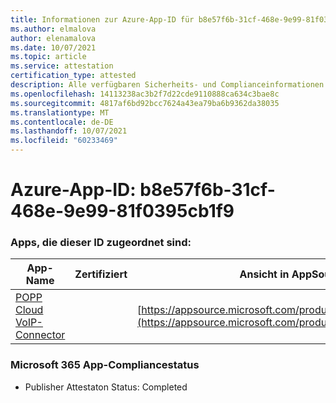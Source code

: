 ```yaml
---
title: Informationen zur Azure-App-ID für b8e57f6b-31cf-468e-9e99-81f0395cb1f9
ms.author: elmalova
author: elenamalova
ms.date: 10/07/2021
ms.topic: article
ms.service: attestation
certification_type: attested
description: Alle verfügbaren Sicherheits- und Complianceinformationen für b8e57f6b-31cf-468e-9e99-81f0395cb1f9.
ms.openlocfilehash: 14113238ac3b2f7d22cde9110888ca634c3bae8c
ms.sourcegitcommit: 4817af6bd92bcc7624a43ea79ba6b9362da38035
ms.translationtype: MT
ms.contentlocale: de-DE
ms.lasthandoff: 10/07/2021
ms.locfileid: "60233469"
---
```

# <a name="azure-app-id-b8e57f6b-31cf-468e-9e99-81f0395cb1f9"></a>Azure-App-ID: b8e57f6b-31cf-468e-9e99-81f0395cb1f9


### <a name="apps-associated-with-this-id"></a>Apps, die dieser ID zugeordnet sind:
| **App-Name** | **Zertifiziert** | **Ansicht in AppSource** |
|--------------|---------------|-----------------------|
| [POPP Cloud VoIP-Connector](https://docs.microsoft.com/microsoft-365-app-certification/forward/WA200003306) |  | [https://appsource.microsoft.com/product/office/WA200003306](https://appsource.microsoft.com/product/office/WA200003306) |

### <a name="microsoft-365-app-compliance-status"></a>Microsoft 365 App-Compliancestatus
- Publisher Attestaton Status: Completed
